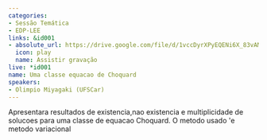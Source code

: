 ```yaml
---
categories:
- Sessão Temática
- EDP-LEE
links: &id001
- absolute_url: https://drive.google.com/file/d/1vccDyrXPyEQENi6X_83vAMWYtitj24ve/view?usp=sharing
  icon: play
  name: Assistir gravação
live: *id001
name: Uma classe equacao de Choquard
speakers:
- Olimpio Miyagaki (UFSCar)
---
```


Apresentara resultados de existencia,nao existencia e multiplicidade de solucoes para uma classe de equacao Choquard. O metodo usado 'e metodo variacional